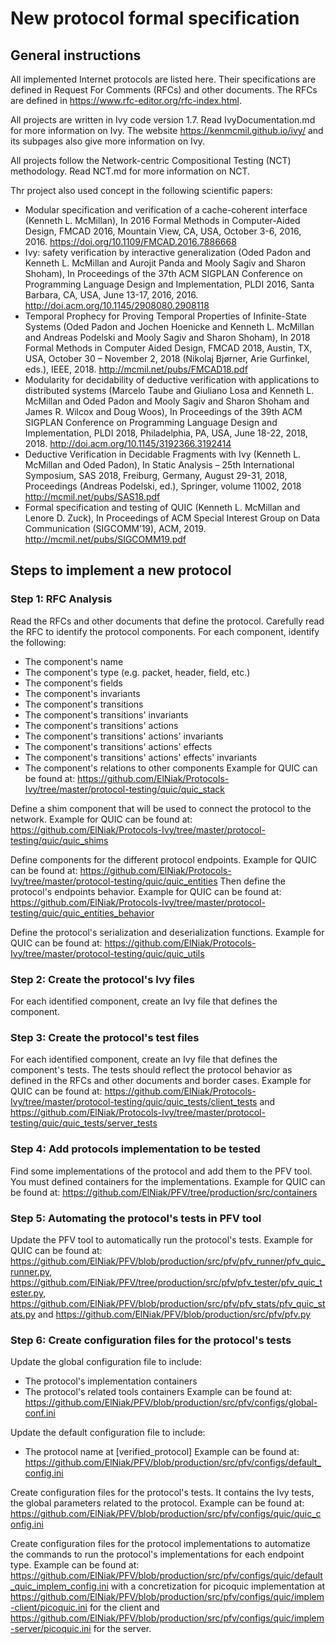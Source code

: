 # New protocol formal specification

## General instructions

All implemented Internet protocols are listed here. Their specifications are defined in Request For Comments (RFCs) and other documents. The RFCs are defined in https://www.rfc-editor.org/rfc-index.html.

All projects are written in Ivy code version 1.7.
Read IvyDocumentation.md for more information on Ivy.
The website https://kenmcmil.github.io/ivy/ and its subpages also give more information on Ivy.

All projects follow the Network-centric Compositional Testing (NCT) methodology.
Read NCT.md for more information on NCT.

Thr project also used concept in the following scientific papers: 
* Modular specification and verification of a cache-coherent interface (Kenneth L. McMillan), In 2016 Formal Methods in Computer-Aided Design, FMCAD 2016, Mountain View, CA, USA, October 3-6, 2016, 2016. https://doi.org/10.1109/FMCAD.2016.7886668
* Ivy: safety verification by interactive generalization (Oded Padon and Kenneth L. McMillan and Aurojit Panda and Mooly Sagiv and Sharon Shoham), In Proceedings of the 37th ACM SIGPLAN Conference on Programming Language Design and Implementation, PLDI 2016, Santa Barbara, CA, USA, June 13-17, 2016, 2016. http://doi.acm.org/10.1145/2908080.2908118
* Temporal Prophecy for Proving Temporal Properties of Infinite-State Systems (Oded Padon and Jochen Hoenicke and Kenneth L. McMillan and Andreas Podelski and Mooly Sagiv and Sharon Shoham), In 2018 Formal Methods in Computer Aided Design, FMCAD 2018, Austin, TX, USA, October 30 – November 2, 2018 (Nikolaj Bjørner, Arie Gurfinkel, eds.), IEEE, 2018. http://mcmil.net/pubs/FMCAD18.pdf
* Modularity for decidability of deductive verification with applications to distributed systems (Marcelo Taube and Giuliano Losa and Kenneth L. McMillan and Oded Padon and Mooly Sagiv and Sharon Shoham and James R. Wilcox and Doug Woos), In Proceedings of the 39th ACM SIGPLAN Conference on Programming Language Design and Implementation, PLDI 2018, Philadelphia, PA, USA, June 18-22, 2018, 2018. http://doi.acm.org/10.1145/3192366.3192414
* Deductive Verification in Decidable Fragments with Ivy (Kenneth L. McMillan and Oded Padon), In Static Analysis – 25th International Symposium, SAS 2018, Freiburg, Germany, August 29-31, 2018, Proceedings (Andreas Podelski, ed.), Springer, volume 11002, 2018 http://mcmil.net/pubs/SAS18.pdf
* Formal specification and testing of QUIC (Kenneth L. McMillan and Lenore D. Zuck), In Proceedings of ACM Special Interest Group on Data Communication (SIGCOMM’19), ACM, 2019. http://mcmil.net/pubs/SIGCOMM19.pdf 

## Steps to implement a new protocol

### Step 1: RFC Analysis

Read the RFCs and other documents that define the protocol. 
Carefully read the RFC to identify the protocol components. 
For each component, identify the following:
* The component's name
* The component's type (e.g. packet, header, field, etc.)
* The component's fields
* The component's invariants
* The component's transitions
* The component's transitions' invariants
* The component's transitions' actions
* The component's transitions' actions' invariants
* The component's transitions' actions' effects
* The component's transitions' actions' effects' invariants
* The component's relations to other components
Example for QUIC can be found at: https://github.com/ElNiak/Protocols-Ivy/tree/master/protocol-testing/quic/quic_stack

Define a shim component that will be used to connect the protocol to the network.
Example for QUIC can be found at: https://github.com/ElNiak/Protocols-Ivy/tree/master/protocol-testing/quic/quic_shims

Define components for the different protocol endpoints.
Example for QUIC can be found at: https://github.com/ElNiak/Protocols-Ivy/tree/master/protocol-testing/quic/quic_entities
Then define the protocol's endpoints behavior.
Example for QUIC can be found at: https://github.com/ElNiak/Protocols-Ivy/tree/master/protocol-testing/quic/quic_entities_behavior

Define the protocol's serialization and deserialization functions.
Example for QUIC can be found at: https://github.com/ElNiak/Protocols-Ivy/tree/master/protocol-testing/quic/quic_utils

### Step 2: Create the protocol's Ivy files

For each identified component, create an Ivy file that defines the component.

### Step 3: Create the protocol's test files

For each identified component, create an Ivy file that defines the component's tests. The tests should reflect the protocol behavior as defined in the RFCs and other documents and border cases.
Example for QUIC can be found at: https://github.com/ElNiak/Protocols-Ivy/tree/master/protocol-testing/quic/quic_tests/client_tests and https://github.com/ElNiak/Protocols-Ivy/tree/master/protocol-testing/quic/quic_tests/server_tests

### Step 4: Add protocols implementation to be tested

Find some implementations of the protocol and add them to the PFV tool.
You must defined containers for the implementations.
Example for QUIC can be found at: https://github.com/ElNiak/PFV/tree/production/src/containers


### Step 5: Automating the protocol's tests in PFV tool

Update the PFV tool to automatically run the protocol's tests.
Example for QUIC can be found at: https://github.com/ElNiak/PFV/blob/production/src/pfv/pfv_runner/pfv_quic_runner.py, https://github.com/ElNiak/PFV/tree/production/src/pfv/pfv_tester/pfv_quic_tester.py, https://github.com/ElNiak/PFV/blob/production/src/pfv/pfv_stats/pfv_quic_stats.py and https://github.com/ElNiak/PFV/blob/production/src/pfv/pfv.py

### Step 6: Create configuration files for the protocol's tests

Update the global configuration file to include:
* The protocol's implementation containers
* The protocol's related tools containers
Example can be found at: https://github.com/ElNiak/PFV/blob/production/src/pfv/configs/global-conf.ini

Update the default configuration file to include:
* The protocol name at [verified_protocol]
Example can be found at: https://github.com/ElNiak/PFV/blob/production/src/pfv/configs/default_config.ini

Create configuration files for the protocol's tests. It contains the Ivy tests, the global parameters related to the protocol.
Example can be found at: https://github.com/ElNiak/PFV/blob/production/src/pfv/configs/quic/quic_config.ini

Create configuration files for the protocol implementations to automatize the commands to run the protocol's implementations for each endpoint type.
Example can be found at: https://github.com/ElNiak/PFV/blob/production/src/pfv/configs/quic/default_quic_implem_config.ini with a concretization for picoquic implementation at https://github.com/ElNiak/PFV/blob/production/src/pfv/configs/quic/implem-client/picoquic.ini for the client and https://github.com/ElNiak/PFV/blob/production/src/pfv/configs/quic/implem-server/picoquic.ini for the server.


